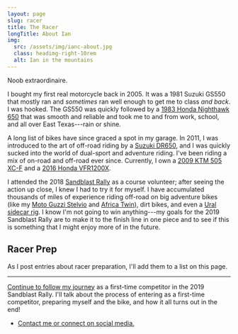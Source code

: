 ```yaml
---
layout: page
slug: racer
title: The Racer
longTitle: About Ian
img:
  src: /assets/img/ianc-about.jpg
  class: headimg-right-10rem
  alt: Ian in the mountains
---
```


<p class="lead" markdown="1">
  Noob extraordinaire.
</p>

I bought my first real motorcycle back in 2005. It was a 1981 Suzuki GS550 that mostly ran and _sometimes_ ran well enough to get me to class _and back_. I was hooked. The GS550 was quickly followed by a [1983 Honda Nighthawk 650](/assets/img/nighthawk.jpg) that was smooth and reliable and took me to and from work, school, and all over East Texas---rain or shine.

A long list of bikes have since graced a spot in my garage. In 2011, I was introduced to the art of off-road riding by a [Suzuki DR650](/assets/img/dr650.jpg), and I was quickly sucked into the world of dual-sport and adventure riding. I've been riding a mix of on-road and off-road ever since. Currently, I own a [2009 KTM 505 XC-F](/the-vehicle) and a [2016 Honda VFR1200X](/assets/img/vfr1200x.jpg).

I attended the 2018 [Sandblast Rally](https://www.sandblastrally.com/) as a course volunteer; after seeing the action up close, I knew I had to try it for myself. I have accumulated thousands of miles of experience riding off-road on big adventure bikes (like my [Moto Guzzi Stelvio](/assets/img/stelvio.jpg) and [Africa Twin](/assets/img/africatwin.jpg)), dirt bikes, and even a [Ural sidecar rig](/assets/img/ural.jpg). I know I'm not going to win anything---my goals for the 2019 Sandblast Rally are to make it to the finish line in one piece and to see if this is something that I might enjoy more of in the future.

## Racer Prep

As I post entries about racer preparation, I'll add them to a list on this page.

----

[Continue to follow my journey](/) as a first-time competitor in the 2019 Sandblast Rally. I'll talk about the process of entering as a first-time competitor, preparing myself and the bike, and how it all turns out in the end!

* [Contact me or connect on social media.](/contact.html)